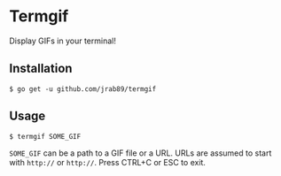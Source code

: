 Termgif
=======

Display GIFs in your terminal!

Installation
------------

```
$ go get -u github.com/jrab89/termgif
```

Usage
-----

```
$ termgif SOME_GIF
```

`SOME_GIF` can be a path to a GIF file or a URL. URLs are assumed to start with `http://` or `http://`. Press CTRL+C or ESC to exit.
